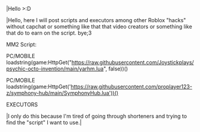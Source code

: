 |Hello >:D


|Hello, here I will post scripts and executors among other Roblox "hacks" without capchat or something like that that video creators or something like that do to earn on the script. bye;3



MM2 Script:

PC/MOBILE
loadstring(game:HttpGet("https://raw.githubusercontent.com/Joystickplays/psychic-octo-invention/main/yarhm.lua", false))()

PC/MOBILE loadstring(game:HttpGet('https://raw.githubusercontent.com/proplayer123-z/symphony-hub/main/SymphonyHub.lua'))() 












EXECUTORS













































































|I only do this because I'm tired of going through shorteners and trying to find the "script" I want to use.|

